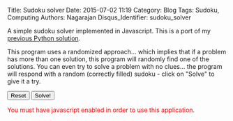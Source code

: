 Title: Sudoku solver
Date: 2015-07-02 11:19
Category: Blog
Tags: Sudoku, Computing
Authors: Nagarajan
Disqus_Identifier: sudoku_solver

A simple sudoku solver implemented in Javascript. This is a port of my [previous Python solution](https://github.com/motleytech/pybook/blob/master/books/Sudoku_solver.ipynb).

This program uses a randomized approach... which implies that if a problem has more than one solution, this program will randomly find one of the solutions. You can even try to solve a problem with no clues... the program will respond with a random (correctly filled) sudoku - click on "Solve" to give it a try.

<div id='sudokudiv'>
</div>

<button id="btnreset" onclick="sudokuSolver.onReset()" class="btn btn-danger" type="button">Reset</button>
<button id="btnsolve" onclick="sudokuSolver.onSolve()" class="btn btn-info" type="button">Solve!</button>
<span id="statustext"></span>

<span id="errortext" style="color:red"></span>

<script src="/js/sudokuSolver.js"></script>

<script>
    window.onload = function () { sudokuSolver.initialize('#sudokudiv', '#progressbar') }
</script>

<noscript style="color:red">
  You must have javascript enabled in order to use this application.
</noscript>
